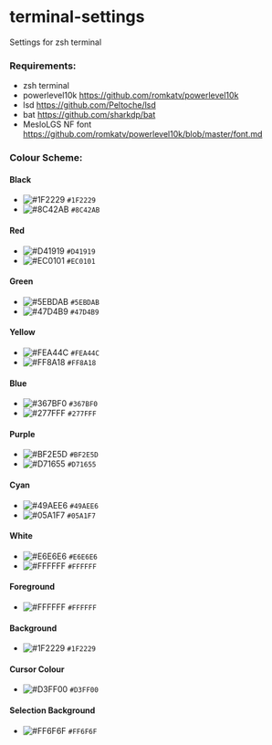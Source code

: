 # terminal-settings
Settings for zsh terminal

### Requirements:
- zsh terminal
- powerlevel10k https://github.com/romkatv/powerlevel10k
- lsd https://github.com/Peltoche/lsd
- bat https://github.com/sharkdp/bat
- MesloLGS NF font https://github.com/romkatv/powerlevel10k/blob/master/font.md

### Colour Scheme:
#### Black
- ![#1F2229](https://via.placeholder.com/15/1F2229/000000?text=+) `#1F2229`
- ![#8C42AB](https://via.placeholder.com/15/8C42AB/000000?text=+) `#8C42AB`
#### Red
- ![#D41919](https://via.placeholder.com/15/D41919/000000?text=+) `#D41919`
- ![#EC0101](https://via.placeholder.com/15/EC0101/000000?text=+) `#EC0101`
#### Green
- ![#5EBDAB](https://via.placeholder.com/15/5EBDAB/000000?text=+) `#5EBDAB`
- ![#47D4B9](https://via.placeholder.com/15/47D4B9/000000?text=+) `#47D4B9`
#### Yellow
- ![#FEA44C](https://via.placeholder.com/15/FEA44C/000000?text=+) `#FEA44C`
- ![#FF8A18](https://via.placeholder.com/15/FF8A18/000000?text=+) `#FF8A18`
#### Blue
- ![#367BF0](https://via.placeholder.com/15/367BF0/000000?text=+) `#367BF0`
- ![#277FFF](https://via.placeholder.com/15/277FFF/000000?text=+) `#277FFF`
#### Purple
- ![#BF2E5D](https://via.placeholder.com/15/BF2E5D/000000?text=+) `#BF2E5D`
- ![#D71655](https://via.placeholder.com/15/D71655/000000?text=+) `#D71655`
#### Cyan
- ![#49AEE6](https://via.placeholder.com/15/49AEE6/000000?text=+) `#49AEE6`
- ![#05A1F7](https://via.placeholder.com/15/05A1F7/000000?text=+) `#05A1F7`
#### White
- ![#E6E6E6](https://via.placeholder.com/15/E6E6E6/000000?text=+) `#E6E6E6`
- ![#FFFFFF](https://via.placeholder.com/15/FFFFFF/000000?text=+) `#FFFFFF`

#### Foreground
- ![#FFFFFF](https://via.placeholder.com/15/FFFFFF/000000?text=+) `#FFFFFF`

#### Background
- ![#1F2229](https://via.placeholder.com/15/1F2229/000000?text=+) `#1F2229`

#### Cursor Colour
- ![#D3FF00](https://via.placeholder.com/15/D3FF00/000000?text=+) `#D3FF00`

#### Selection Background
- ![#FF6F6F](https://via.placeholder.com/15/FF6F6F/000000?text=+) `#FF6F6F`
